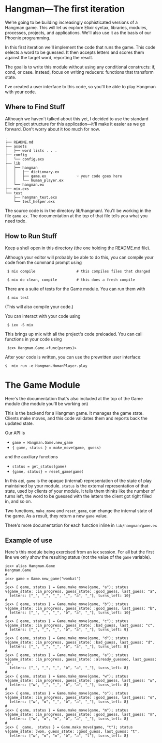 # Hangman—The first iteration

We're going to be building increasingly sophisticated versions of a
Hangman game. This will let us explore Elixir syntax, libraries,
modules, processes, projects, and applications. We'll also use it as
the basis of our Phoenix programming.

In this first iteration we'll implement the code that runs the game.
This code selects a word to be guessed. It then accepts letters and
scores them against the target word, reporting the result.

The goal is to write this module without using any conditional
constructs: if, cond, or case. Instead, focus on writing reducers:
functions that transform state.

I've created a user interface to this code, so you'll be able to play
Hangman with your code.


## Where to Find Stuff

Although we haven't talked about this yet, I decided to use the
standard Elixir project structure for this application—it'll make it
easier as we go forward. Don't worry about it too much for now.

    .
    ├── README.md
    ├── assets
    │   ├── word lists . . .
    ├── config
    │   └── config.exs
    ├── lib
    │   ├── hangman
    │   │   ├── dictionary.ex
    │   │   ├── game.ex              ☜ your code goes here
    │   │   └── human_player.ex
    │   └── hangman.ex
    ├── mix.exs
    └── test
        ├── hangman_test.exs
        └── test_helper.exs


The source code is in the directory lib/hangman/. You'll be working in the
file `game.ex`. The documentation at the top of that file tells you what you
need todo.

## How to Run Stuff

Keep a shell open in this directory (the one holding the README.md file).

Although your editor will probably be able to do this, you can compile
your code from the command prompt using

     $ mix compile                   # this compiles files that changed

     $ mix do clean, compile         # this does a fresh compile

There are a suite of tests for the Game module. You can run them with

     $ mix test

(This will also compile your code.)

You can interact with your code using

     $ iex -S mix

This brings up mix with all the project's code preloaded. You can
call functions in your code using

     iex> Hangman.Game.«func(params)»

After your code is written, you can use the prewritten user interface:

    $  mix run -e Hangman.HumanPlayer.play


# The Game Module

Here's the documentation that's also included at the top of the Game module
(the module you'll be working on)


This is the backend for a Hangman game. It manages the game state.
Clients make moves, and this code validates them and reports back
the updated state.

Our API is

  * `game = Hangman.Game.new_game`
  * `{ game, status } = make_move(game, guess)`

and the auxiliary functions

  * `status = get_status(game)`
  * `{game, status} = reset_game(game)`
  
In this api, `game` is the opaque (internal) representation of the
state of play maintained by your module. `status` is the external
representation of that state, used by clients of your module. It tells
them thinks like the number of turns left, the word to be guessed with
the letters the client got right filled in, and so on.

Two functions, `make_move` and `reset_game`, can change the internal
state of the game. As a result, they return a new `game` value.

There's more documentation for each function inline in `lib/hangman/game.ex`

## Example of use

Here's this module being exercised from an iex session. For all but
the first line we only show the resulting status (not the value of the
`game` variable).

    iex> alias Hangman.Game
    Hangman.Game
    #
    iex> game = Game.new_game("wombat")
    #
    iex> { game, status } = Game.make_move(game, "a"); status
    %{game_state: :in_progress, guess_state: :good_guess, last_guess: "a",
      letters: ["_", "_", "_", "_", "a", "_"], turns_left: 10}
    #
    iex> { game, status } = Game.make_move(game, "b"); status
    %{game_state: :in_progress, guess_state: :good_guess, last_guess: "b",
      letters: ["_", "_", "_", "b", "a", "_"], turns_left: 10}
    #
    iex> { game, status } = Game.make_move(game, "c"); status
    %{game_state: :in_progress, guess_state: :bad_guess, last_guess: "c",
      letters: ["_", "_", "_", "b", "a", "_"], turns_left: 9}
    #
    iex> { game, status } = Game.make_move(game, "d"); status
    %{game_state: :in_progress, guess_state: :bad_guess, last_guess: "d",
      letters: ["_", "_", "_", "b", "a", "_"], turns_left: 8}
    #
    iex> { game, status } = Game.make_move(game, "a"); status
    %{game_state: :in_progress, guess_state: :already_guessed, last_guess: "a",
      letters: ["_", "_", "_", "b", "a", "_"], turns_left: 8}
    #
    iex> { game, status } = Game.make_move(game, "w"); status
    %{game_state: :in_progress, guess_state: :good_guess, last_guess: "w",
      letters: ["w", "_", "_", "b", "a", "_"], turns_left: 8}
    #
    iex> { game, status } = Game.make_move(game, "o"); status
    %{game_state: :in_progress, guess_state: :good_guess, last_guess: "o",
      letters: ["w", "o", "_", "b", "a", "_"], turns_left: 8}
    #
    iex> { game, status } = Game.make_move(game, "m"); status
    %{game_state: :in_progress, guess_state: :good_guess, last_guess: "m",
      letters: ["w", "o", "m", "b", "a", "_"], turns_left: 8}
    #
    iex> { _game, _status } = Game.make_move(game, "t"); status
    %{game_state: :won, guess_state: :good_guess, last_guess: "t",
      letters: ["w", "o", "m", "b", "a", "t"], turns_left: 8}

